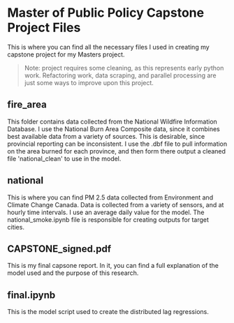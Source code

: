 # Master of Public Policy Capstone Project Files
This is where you can find all the necessary files I used in creating my capstone project for my Masters project.
>Note: project requires some cleaning, as this represents early python work.
>Refactoring work, data scraping, and parallel processing are just some ways to improve upon this project.

## fire_area
This folder contains data collected from the National Wildfire Information Database.
I use the National Burn Area Composite data, since it combines best available data from a variety of sources. 
This is desirable, since provincial reporting can be inconsistent. 
I use the .dbf file to pull information on the area burned for each province, 
and then form there output a cleaned file 'national_clean' to use in the model.

## national
This is where you can find PM 2.5 data collected from Environment and Climate Change Canada.
Data is collected from a variety of sensors, and at hourly time intervals. 
I use an average daily value for the model. 
The national_smoke.ipynb file is responsible for creating outputs for target cities.

## CAPSTONE_signed.pdf
This is my final capsone report. In it, you can find a full explanation of the model used and the purpose of this research.

## final.ipynb
This is the model script used to create the distributed lag regressions.
